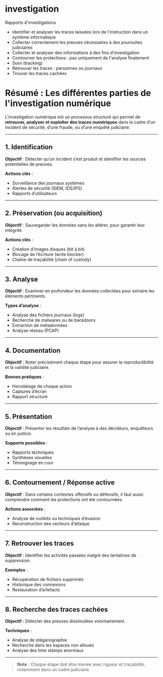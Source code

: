 # investigation
Rapports d'investigations

*  Identifier et analyser les traces laissées lors de l'instruction dans un système informatique
* Collecter correctement les preuves nécessaires à des poursuites judiciaires
* Collecter et analyser des informations à des fins d'investigation
* Contourner les protections : pas uniquement de l'analyse finalement
* Suivi (tracking)
* Retrouver les traces : personnes ou journaux
* Trouver les traces cachées


# Résumé : Les différentes parties de l'investigation numérique

L'investigation numérique est un processus structuré qui permet de **retrouver, analyser et exploiter des traces numériques** dans le cadre d’un incident de sécurité, d’une fraude, ou d’une enquête judiciaire.

---

## 1. Identification

**Objectif** : Détecter qu’un incident s’est produit et identifier les sources potentielles de preuves.

**Actions clés** :
- Surveillance des journaux systèmes
- Alertes de sécurité (SIEM, IDS/IPS)
- Rapports d’utilisateurs

---

## 2. Préservation (ou acquisition)

**Objectif** : Sauvegarder les données sans les altérer, pour garantir leur intégrité.

**Actions clés** :
- Création d’images disques (bit à bit)
- Blocage de l’écriture (write blocker)
- Chaîne de traçabilité (chain of custody)

---

## 3. Analyse

**Objectif** : Examiner en profondeur les données collectées pour extraire les éléments pertinents.

**Types d’analyse** :
- Analyse des fichiers journaux (logs)
- Recherche de malwares ou de backdoors
- Extraction de métadonnées
- Analyse réseau (PCAP)

---

## 4. Documentation

**Objectif** : Noter précisément chaque étape pour assurer la reproductibilité et la validité judiciaire.

**Bonnes pratiques** :
- Horodatage de chaque action
- Captures d’écran
- Rapport structuré

---

## 5. Présentation

**Objectif** : Présenter les résultats de l’analyse à des décideurs, enquêteurs ou en justice.

**Supports possibles** :
- Rapports techniques
- Synthèses visuelles
- Témoignage en cour

---

##  6. Contournement / Réponse active

**Objectif** : Dans certains contextes offensifs ou défensifs, il faut aussi comprendre comment les protections ont été contournées.

**Actions associées** :
- Analyse de rootkits ou techniques d’évasion
- Reconstruction des vecteurs d’attaque

---

## 7. Retrouver les traces

**Objectif** : Identifier les activités passées malgré des tentatives de suppression.

**Exemples** :
- Récupération de fichiers supprimés
- Historique des connexions
- Restauration d’artefacts

---

## 8. Recherche des traces cachées

**Objectif** : Détecter des preuves dissimulées volontairement.

**Techniques** :
- Analyse de stéganographie
- Recherche dans les espaces non alloués
- Analyse des time stamps anormaux

---

> **Note** : Chaque étape doit être menée avec rigueur et traçabilité, notamment dans un cadre judiciaire.




